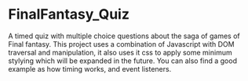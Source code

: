 # FinalFantasy_Quiz
A timed quiz with multiple choice questions about the saga of games of Final fantasy. 
This project uses a combination of Javascript with DOM traversal and manipulation, it also uses it css to apply some minimum stylying which will be expanded in the future. 
You can also find a good example as how timing works, and event listeners.
